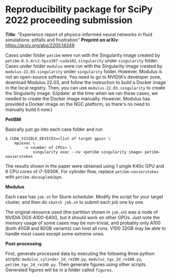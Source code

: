 Reproducibility package for SciPy 2022 proceeding submission
============================================================

**Title**: "Experience report of physics-informed neural networks in fluid simulations: pitfalls and frustration"
**Preprint on arXiv**: https://arxiv.org/abs/2205.14249

Cases under folder `petibm` were run with the Singularity image created by `petibm-0.5.4rc2-hpcx207-cuda102.singularity` under `singularity` folder.
Cases under folder `modulus` were run with the Singularity image created by `modulus-22.03.singularity` under `singularity` folder.
However, Modulus is not an open-source software.
You need to go to NVIDIA's developer zone, download Modulus 22.03, and follow the instruction to build a Docker image in the local registry.
Then, you can use `modulus-22.03.singularity` to create the Singularity image.
(Update: at the time when we ran these cases, we needed to create the Docker image manually.
However, Modulus has provided a Docker image on the NGC platform, so there's no need to manually build it now.)

**PetIBM**

Basically just go into each case folder and run

```shell
$ CUDA_VISIBLE_DEVICES=<list of target gpus> \
    mpiexec \
        -n <number of CPUs> \
            singularity exec --nv <petibm singularity image> petibm-navierstokes
```

The results shown in the paper were obtained using 1 single K40c GPU and 6 CPU cores of i7-5930K.
For cylinder flow, replace `petibm-navierstokes` with `petibm-decoupledibpm`.


**Modulus**

Each case has `job.sh` for Slurm scheduler.
Modify the script for your target cluster, and then do `sbatch job.sh` to submit each job one by one.

The original resource used (the partition shown in `job.sh`) was a node of NVIDIA DGX-A100-640G, but it should work on other GPUs.
Just note the memory usage of some cases may be non-trivial, and probably only A100 (both 40GB and 80GB variants) can host all runs.
V100 32GB may be able to handle most cases except some extreme ones.

**Post-processing**

First, generate processed data by executing the following three python scripts: `modulus_cylinder_2d_re200.py`, `modulus_tgv_2d_re100.py`, `petibm_tgv_2d_re100.py`.
Then generate figures using other scripts.
Generated figures will be in a folder called `figures`.

